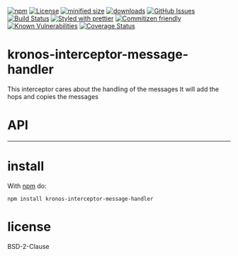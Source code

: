 [![npm](https://img.shields.io/npm/v/@kronos-integeration/interceptor-message-handler.svg)](https://www.npmjs.com/package/@kronos-integeration/interceptor-message-handler)
[![License](https://img.shields.io/badge/License-BSD%203--Clause-blue.svg)](https://opensource.org/licenses/BSD-3-Clause)
[![minified size](https://badgen.net/bundlephobia/min/@kronos-integeration/interceptor-message-handler)](https://bundlephobia.com/result?p=@kronos-integeration/interceptor-message-handler)
[![downloads](http://img.shields.io/npm/dm/@kronos-integeration/interceptor-message-handler.svg?style=flat-square)](https://npmjs.org/package/@kronos-integeration/interceptor-message-handler)
[![GitHub Issues](https://img.shields.io/github/issues/interceptor-message-handler/interceptor-message-handler.svg?style=flat-square)](https://github.com/interceptor-message-handler/interceptor-message-handler/issues)
[![Build Status](https://img.shields.io/endpoint.svg?url=https%3A%2F%2Factions-badge.atrox.dev%2Finterceptor-message-handler%2Finterceptor-message-handler%2Fbadge\&style=flat)](https://actions-badge.atrox.dev/interceptor-message-handler/interceptor-message-handler/goto)
[![Styled with prettier](https://img.shields.io/badge/styled_with-prettier-ff69b4.svg)](https://github.com/prettier/prettier)
[![Commitizen friendly](https://img.shields.io/badge/commitizen-friendly-brightgreen.svg)](http://commitizen.github.io/cz-cli/)
[![Known Vulnerabilities](https://snyk.io/test/github/interceptor-message-handler/interceptor-message-handler/badge.svg)](https://snyk.io/test/github/interceptor-message-handler/interceptor-message-handler)
[![Coverage Status](https://coveralls.io/repos/interceptor-message-handler/interceptor-message-handler/badge.svg)](https://coveralls.io/github/interceptor-message-handler/interceptor-message-handler)

kronos-interceptor-message-handler
=====
This interceptor cares about the handling of the messages
It will add the hops and copies the messages

# API

* * *

install
=======

With [npm](http://npmjs.org) do:

```shell
npm install kronos-interceptor-message-handler
```

license
=======

BSD-2-Clause
